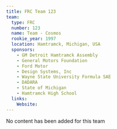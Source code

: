 ```yaml
---
title: FRC Team 123
team:
  type: FRC
  number: 123
  name: Team - Cosmos
  rookie_year: 1997
  location: Hamtramck, Michigan, USA
  sponsors:
    - GM Detroit Hamtramck Assembly
    - General Motors Foundation
    - Ford Motor
    - Design Systems, Inc
    - Wayne State University Formula SAE
    - DADARA
    - State of Michigan
    - Hamtramck High School
  links:
    Website: 
---
```

No content has been added for this team